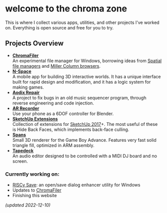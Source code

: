 # welcome to the chroma zone

This is where I collect various apps, utilities, and other projects I've worked on.
Everything is open source and free for you to try.

## Projects Overview

- [**ChromaFiler**](/chromafiler/)  
  An experimental file manager for Windows, borrowing ideas from [Spatial file managers](https://en.wikipedia.org/wiki/Spatial_file_manager) and [Miller Column browsers](https://en.wikipedia.org/wiki/Miller_columns).
- [**N-Space**](/voxel-editor/)  
  A mobile app for building 3D interactive worlds. It has a unique interface built for rapid design and modification, and it has a logic system for making games.
- [**Aodix Repair**](/aodix-repair/)  
  A project to fix bugs in an old music sequencer program, through reverse engineering and code injection.
- [**AR Recorder**](/ar-recorder/)  
  Use your phone as a 6DOF controller for Blender.
- [**SketchUp Extensions**](/su-extensions/)  
  Collection of extensions for [SketchUp 2017](https://help.sketchup.com/en/downloading-older-versions)+. The most useful of these is Hide Back Faces, which implements back-face culling.
- [**Spans**](/spans/)  
  Small 3D renderer for the Game Boy Advance. Features very fast solid triangle fill, optimized in ARM assembly.
- [**Tapedeck**](/tapedeck/)  
  An audio editor designed to be controlled with a MIDI DJ board and no screen.

### Currently working on:

- [RISCy Save](/riscy-save/): an open/save dialog enhancer utility for Windows
- Updates to [ChromaFiler](/chromafiler/)
- Finishing this website

_(updated 2022-12-10)_
